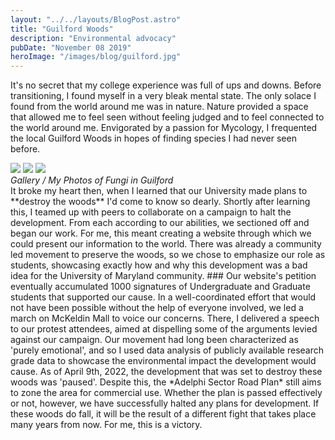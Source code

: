 ```yaml
---
layout: "../../layouts/BlogPost.astro"
title: "Guilford Woods"
description: "Environmental advocacy"
pubDate: "November 08 2019"
heroImage: "/images/blog/guilford.jpg"
---
```

It's no secret that my college experience was full of ups and downs. Before transitioning, I found myself in a very bleak mental state. The only solace I found from the world around me was in nature. Nature provided a space that allowed me to feel seen without feeling judged and to feel connected to the world around me. Envigorated by a passion for Mycology, I frequented the local Guilford Woods in hopes of finding species I had never seen before. 
<div class="gallery-box">
  <div class="gallery">
    <img src="/images/blog/guilford/1.jpg">
    <img src="/images/blog/guilford/3.jpg">
    <img src="/images/blog/guilford/2.jpg">
  </div>
  <em>Gallery / My Photos of Fungi in Guilford</em>
</div>
It broke my heart then, when I learned that our University made plans to **destroy the woods** I'd come to know so dearly. Shortly after learning this, I teamed up with peers to collaborate on a campaign to halt the development. From each according to our abilities, we sectioned off and began our work. For me, this meant creating a website through which we could present our information to the world. There was already a community led movement to preserve the woods, so we chose to emphasize our role as students, showcasing exactly how and why this development was a bad idea for the University of Maryland community.
### Our website's petition eventually accumulated 1000 signatures of Undergraduate and Graduate students that supported our cause.
In a well-coordinated effort that would not have been possible without the help of everyone involved, we led a march on McKeldin Mall to voice our concerns. There, I delivered a speech to our protest attendees, aimed at dispelling some of the arguments levied against our campaign. Our movement had long been characterized as 'purely emotional', and so I used data analysis of publicly available research grade data to showcase the environmental impact the development would cause.
As of April 9th, 2022, the development that was set to destroy these woods was 'paused'. Despite this, the *Adelphi Sector Road Plan* still aims to zone the area for commercial use. Whether the plan is passed effectively or not, however, we have successfully halted any plans for development. If these woods do fall, it will be the result of a different fight that takes place many years from now. For me, this is a victory.